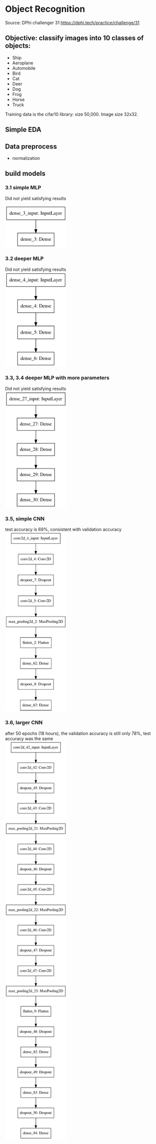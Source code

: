 # Object Recognition
Source: DPhi challenger 31
https://dphi.tech/practice/challenge/31

## Objective: classify images into 10 classes of objects: 
* Ship
* Aeroplane
* Automobile
* Bird
* Cat
* Deer
* Dog
* Frog
* Horse
* Truck

Training data is the cifar10 library: size 50,000. Image size 32x32.

## Simple EDA

## Data preprocess
* normalization

## build models 

### 3.1 simple MLP
Did not yield satisfying results  

<img src = "https://github.com/sindhri/object_classification/blob/master/doc/img/model1.png" width = "200">

### 3.2 deeper MLP
Did not yield satisfying results  
<img src = "https://github.com/sindhri/object_classification/blob/master/doc/img/model2.png" width = "200">

### 3.3, 3.4 deeper MLP with more parameters
Did not yield satisfying results  
<img src = "https://github.com/sindhri/object_classification/blob/master/doc/img/model3.png" width = "200">


### 3.5, simple CNN
test accuracy is 69%, consistent with validation accuracy  
<img src = "https://github.com/sindhri/object_classification/blob/master/doc/img/model5.png" width = "200">


### 3.6, larger CNN
after 50 epochs (18 hours), the validation accuracy is still only 78%, test accuracy was the same  
<img src = "https://github.com/sindhri/object_classification/blob/master/doc/img/model6.png" width = "200">


